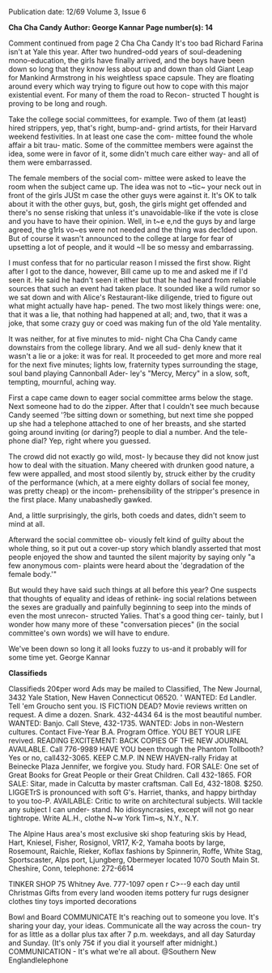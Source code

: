 Publication date: 12/69
Volume 3, Issue 6

**Cha Cha Candy**
**Author: George Kannar**
**Page number(s): 14**

Comment 
continued from page 2 
Cha Cha Candy 
It's too bad Richard Farina isn't at Yale 
this year. After two hundred-odd years of 
soul-deadening mono-education, the girls 
have finally arrived, and the boys have 
been down so long that they know less 
about up and down than old Giant Leap 
for Mankind Armstrong in his weightless 
space capsule. They are floating around 
every which way trying to figure out how 
to cope with this major existential event. 
For many of them the road to Recon-
structed T hought is proving to be long and 
rough. 

Take the college social committees, for 
example. Two of them (at least) hired 
strippers, yep, that's right, bump-and-
grind artists, for their Harvard weekend 
festivities. In at least one case the com-
mittee found the whole affair a bit trau-
matic. Some of the committee members 
were against the idea, some were in favor 
of it, some didn't much care either way-
and all of them were embarrassed. 

The female members of the social com-
mittee were asked to leave the room when 
the subject came up. The idea was not to 
~tic~ your neck out in front of the girls 
JUSt m case the other guys were against it. 
It's OK to talk about it with the other guys, 
but, gosh, the girls might get offended 
and there's no sense risking that unless it's 
unavoidable-like if the vote is close and 
you have to have their opinion. Well, in 
t~e e,nd the guys by and large agreed, the 
g1rls vo~es were not needed and the thing 
was dec1ded upon. But of course it wasn't 
announced to the college at large for fear 
of upsetting a lot of people, and it would 
~II be so messy and embarrassing. 

I must confess that for no particular 
reason I missed the first show. Right after 
I got to the dance, however, Bill came up 
to me and asked me if I'd seen it. He said 
he hadn't seen it either but that he had 
heard from reliable sources that such an 
event had taken place. It sounded like a 
wild rumor so we sat down and with 
Alice's Restaurant-like diligende, tried to 
figure out what might actually have hap-
pened. The two most likely things were: 
one, that it was a lie, that nothing had 
happened at all; and, two, that it was a 
joke, that some crazy guy or coed was 
making fun of the old Yale mentality. 

It was neither, for at five minutes to mid-
night Cha Cha Candy came downstairs 
from the college library. And we all sud-
denly knew that it wasn't a lie or a joke: it 
was for real. It proceeded to get more and 
more real for the next five minutes; lights 
low, fraternity types surrounding the 
stage, soul band playing Cannonball Ader-
ley's "Mercy, Mercy" in a slow, soft, 
tempting, mournful, aching way. 

First a cape came down to eager social 
committee arms below the stage. Next 
someone had to do the zipper. After that 
I couldn't see much because Candy seemed 
'?be sitting down or something, but next 
time she popped up she had a telephone 
attached to one of her breasts, and she 
started going around inviting (or daring?) 
people to dial a number. And the tele-
phone dial? Yep, right where you guessed. 

The crowd did not exactly go wild, most-
ly because they did not know just how to 
deal with the situation. Many cheered with 
drunken good nature, a few were appalled, 
and most stood silently by, struck either 
by the crudity of the performance (which, 
at a mere eighty dollars of social fee 
money, was pretty cheap) or the incom-
prehensibility of the stripper's presence in 
the first place. Many unabashedly gawked. 

And, a little surprisingly, the girls, both 
coeds and dates, didn't seem to mind at 
all. 

Afterward the social committee ob-
viously felt kind of guilty about the whole 
thing, so it put out a cover-up story which 
blandly asserted that most people enjoyed 
the show and taunted the silent majority 
by saying only "a few anonymous com-
plaints were heard about the 'degradation 
of the female body.'" 

But would they have said such things at 
all before this year? One suspects that 
thoughts of equality and ideas of rethink-
ing social relations between the sexes are 
gradually and painfully beginning to seep 
into the minds of even the most unrecon-
structed Yalies. That's a good thing cer-
tainly, but I wonder how many more of 
these "conversation pieces" (in the social 
committee's own words) we will have to 
endure. 

We've been down so long it all looks 
fuzzy to us-and it probably will for some 
time yet. 
George Kannar 


**Classifieds**

Classifieds 
20¢per word 
Ads may be mailed to Classified, The New 
Journal, 3432 Yale Station, New Haven 
Connecticut 06520. 
' 
WANTED: Ed Landler. Tell 'em Groucho 
sent you. 
IS FICTION DEAD? 
Movie reviews written on request. A dime 
a dozen. Snark. 432-4434 
64 is the most beautiful number. 
WANTED: Banjo. Call Steve, 432-1735. 
WANTED: Jobs in non-Western cultures. 
Contact Five-Year B.A. Program Office. 
YOU BET YOUR LIFE revived. 
READING EXCITEMENT: BACK COPIES 
OF THE NEW JOURNAL AVAILABLE. 
Call 776-9989 
HAVE YOU been through the Phantom 
Tollbooth? Yes or no, call432-3065. 
KEEP C.M.P. IN NEW HAVEN-rally 
Friday at Beinecke Plaza 
Jennifer, we forgive you. Study hard. 
FOR SALE: One set of Great Books for 
Great People or their Great Children. Call 
432-1865. 
FOR SALE: Sitar, made in Calcutta by 
master craftsman. Call Ed, 432-1808. $250. 
LIGGETrS is pronounced with soft G's. 
Harriet, thanks, and happy birthday to you 
too-P. 
AVAILABLE: Critic to write on architectural 
subjects. Will tackle any subject I can under-
stand. No idiosyncrasies, except will not go 
near tightrope. Write AL.H., clothe 
N~w York Tim~s, N.Y., N.Y. 


The 
Alpine Haus 
area's most exclusive 
ski shop 
featuring 
skis by 
Head, Hart, Kniesel, Fisher, 
Rosignol, VR17, K-2, Yamaha 
boots by 
large, Rosemount, Raichle, 
Rieker, Koflax 
fashions by 
Spinnerin, Roffe, White Stag, 
Sportscaster, Alps port, 
Ljungberg, Obermeyer 
located 
1070 South Main St. 
Cheshire, Conn, 
telephone: 272-6614


TINKER SHOP 
75 Whitney Ave. 
777-1097 
open r C>--9 each day until Christmas 
Gifts from every land 
wooden items 
pottery 
fur rugs 
designer clothes 
tiny toys 
imported decorations


Bowl and Board 
COMMUNICATE 
It's reaching out to someone you love. 
It's sharing your day, your ideas. 
Communicate all the way across the coun-
try for as little as a dollar plus tax after 
7 p.m. weekdays, and all day Saturday 
and Sunday. (It's only 75¢ if you dial it 
yourself after midnight.) 
COMMUNICATION - It's what we're 
all about. 
@Southern New Englandlelephone
